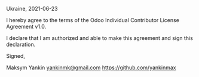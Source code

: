 Ukraine, 2021-06-23

I hereby agree to the terms of the Odoo Individual Contributor License
Agreement v1.0.

I declare that I am authorized and able to make this agreement and sign this
declaration.

Signed,

Maksym Yankin <yankinmk@gmail.com> https://github.com/yankinmax
